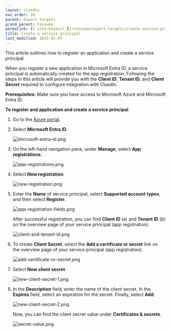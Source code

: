 ```yaml
---
layout: cluedin
nav_order: 10
parent: Export targets
grand_parent: Consume
permalink: {{ site.baseurl }}/consume/export-targets/create-service-principal
title: Create a service principal
last_modified: 2025-01-07
---
```


This article outlines how to register an application and create a service principal.

When you register a new application in Microsoft Entra ID, a service principal is automatically created for the app registration. Following the steps in this article will provide you with the **Client ID**, **Tenant ID**, and **Client Secret** required to configure integration with CluedIn.

**Prerequisites:** Make sure you have access to Microsoft Azure and Microsoft Entra ID.

**To register and application and create a service principal**

1. Go to the [Azure portal](https://portal.azure.com/).

1. Select **Microsoft Entra ID**.

    ![microsoft-entra-id.png](../../assets/images/consume/service-principal/microsoft-entra-id.png)

1. On the left-hand navigation pane, under **Manage**, select **App registrations**.

    ![app-registrations.png](../../assets/images/consume/service-principal/app-registrations.png)

1. Select **New registration**.

    ![new-registration.png](../../assets/images/consume/service-principal/new-registration.png)

1. Enter the **Name** of service principal, select **Supported account types**, and then select **Register**.

    ![app-registration-fields.png](../../assets/images/consume/service-principal/app-registration-fields.png)

    After successful registration, you can find **Client ID** (a) and **Tenant ID** (b) on the overview page of your service principal (app registration).

    ![client-and-tenant-id.png](../../assets/images/consume/service-principal/client-and-tenant-id.png)

1. To create **Client Secret**, select the **Add a certificate or secret** link on the overview page of your service principal (app registration).

     ![add-certificate-or-secret.png](../../assets/images/consume/service-principal/add-certificate-or-secret.png)

1. Select **New client secret**.

    ![new-client-secret-1.png](../../assets/images/consume/service-principal/new-client-secret-1.png)

1. In the **Description** field, enter the name of the client secret. In the **Expires** field, select an expiration for the secret. Finally, select **Add**.

    ![new-client-secret-2.png](../../assets/images/consume/service-principal/new-client-secret-2.png)

    Now, you can find the client secret value under **Certificates & secrets**.

     ![secret-value.png](../../assets/images/consume/service-principal/secret-value.png)
